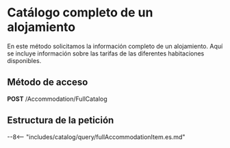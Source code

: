 # Catálogo completo de un alojamiento

En este método solicitamos la información completo de un alojamiento. Aquí se incluye información sobre las tarifas de las diferentes habitaciones disponibles.

## Método de acceso

**POST** /Accommodation/FullCatalog

## Estructura de la petición

--8<-- "includes/catalog/query/fullAccommodationItem.es.md"
